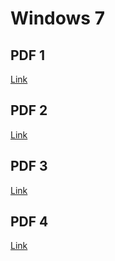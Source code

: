 # Windows 7
## PDF 1

[Link](https://drive.google.com/file/d/15yoEvC4aNgpo4fzIUVW8Hf2f2Z38I-5B/view?usp=sharing)

## PDF 2

[Link](https://drive.google.com/file/d/1gKS-bU72xHWpZzM872sRaKeXcXOPlAxt/view?usp=sharing)

## PDF 3

[Link](https://drive.google.com/file/d/1SIchN1a7kSRGYz2i_5YJcdQTbzGJZTo5/view?usp=sharing)

## PDF 4

[Link](https://drive.google.com/file/d/10O-BBqoZO358Myjfyv52B0kntxko1FdW/view?usp=sharing)